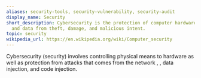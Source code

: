 ```yaml
---
aliases: security-tools, security-vulnerability, security-audit
display_name: Security
short_description: Cybersecurity is the protection of computer hardware, software,
  and data from theft, damage, and malicious intent.
topic: security
wikipedia_url: https://en.wikipedia.org/wiki/Computer_security
---
```

Cybersecurity (security) involves controlling physical means to hardware as well as protection from attacks that comes from the network , , data injection, and code injection.
